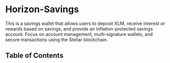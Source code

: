# Horizon-Savings
This is a savings wallet that allows users to deposit XLM, receive interest or rewards based on savings, and provide an inflation-protected savings account. Focus on account management, multi-signature wallets, and secure transactions using the Stellar blockchain.

## Table of Contents  
